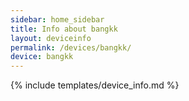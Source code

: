 ```yaml
---
sidebar: home_sidebar
title: Info about bangkk
layout: deviceinfo
permalink: /devices/bangkk/
device: bangkk
---
```

{% include templates/device_info.md %}
